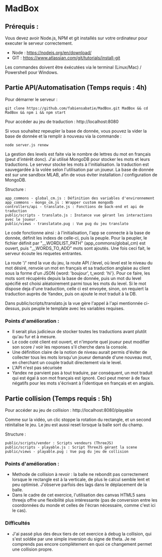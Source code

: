# MadBox

## Prérequis :

Vous devez avoir Node.js, NPM et git installés sur votre ordinateur pour executer le serveur correctement.
- Node : https://nodejs.org/en/download/
- GIT : https://www.atlassian.com/git/tutorials/install-git

Les commandes doivent être éxécutées via le terminal (Linux/Mac) / Powershell pour Windows.

## Partie API/Automatisation (Temps requis : 4h)

Pour démarrer le serveur :

```
git clone https://github.com/fabiensabatie/MadBox.git MadBox && cd MadBox && npm i && npm start
```

Pour accéder au jeu de traduction : http://localhost:8080

Si vous souhaitez repeupler la base de donnée, vous pouvez la vider la base de donnée et la remplir à nouveau via la commande :
```
node server.js renew
```

La gestion des levels est faite via le nombre de lettres du mot en français (peut d'intérêt donc).
J'ai utilisé MongoDB pour stocker les mots et leurs traductions. Le serveur stocke les mots à l'initialisation. la traduction est sauvegardée à la volée selon l'utilisation par un joueur. La base de donnée est sur une sandbox MLAB, afin de vous éviter installation / configuration de MongoDB.

Structure :
```
app_commons - global_cm.js : Définition des variables d'environnement
app_commons - mongo_cm.js : Wrapper custom mongodb
controllers/api - translate.js : Fonctions de back-end et api de traduction
public/scripts - translato.js : Instance vue gérant les interactions avec le joueur.
public/views - translatate.pug : Vue pug du jeu translato
```

Le code fonctionne ainsi : à l'initialisation, l'app se connecte à la base de donnée, définit les indexs de celle-ci, puis la peuple. Pour la peupler, le fichier définit par "__WORDLIST_PATH" (app_commons/global_cm) est ouvert, puis "__WORDS_TO_ADD" mots sont ajoutés. Une fois ceci fait, le serveur écoute les requetes entrantes.

La route '/' rend la vue du jeu, la route API /:level, où level est le niveau du mot désiré, renvoie un mot en français et sa traduction anglaise au client sous la forme d'un JSON {word: 'boujour', t_word: 'hi'}. Pour ce faire, les mots sont récupérés depuis la base de donnée, puis un mot du level spécifié est choisi aléatoirement parmi tous les mots du level. Si le mot dispose deja d'une traduction, celle ci est envoyée, sinon, on requiert la traduction auprès de Yandex, puis on ajoute le mot traduit à la DB.

Dans public/scripts/translato.js la vue gère l'appel à l'api mentionnée ci-dessus, puis peuple le template avec les variables requises.

### Points d'amélioration :

- Il serait plus judicieux de stocker toutes les traductions avant plutôt qu'au fur et à mesure.
- Le code coté client est ouvert, et n'importe quel joueur peut modifier son score / voir les reponses s'il cherche dans la console.
- Une définition claire de la notion de niveau aurait permis d'éviter de collecter tous les mots lorsqu'un joueur demande d'une nouveau mot, en cherchant un couple traduit directement via le level.
- L'API n'est pas sécurisée
- Yandex ne parvient pas à tout traduire, par conséquent, un mot traduit qui est égal à son mot français est ignoré. Ceci peut mener à de faux négatifs pour les mots s'écrivant à l'identique en français et en anglais.


## Partie collision (Temps requis : 5h)

Pour accéder au jeu de collision : http://localhost:8080/playable

Comme sur la vidéo, un clic stoppe la rotation du rectangle, et un second réinitalise le jeu. Le jeu est aussi reset lorsque la balle sort du champ.

Structure :
```
public/scripts/vendor : Scripts vendeurs (ThreeJS)
public/scripts - playable.js : Script ThreeJS gérant la scene
public/views - playable.pug : Vue pug du jeu de collision
```

### Points d'amélioration :
- Methode de collision à revoir : la balle ne rebondit pas correctement lorsque le rectangle est à la verticale, de plus le calcul semble lent et peu optimisé. J'observe parfois des lags dans le déplacement de la balle.
- Dans le cadre de cet exercice, l'utilisation des canvas HTML5 sans threejs offre une flexibilité plus intéressante (pas de conversion entre les coordonnées du monde et celles de l'écran nécessaire, comme c'est ici le cas).

### Difficultés
- J'ai passé plus des deux tiers de cet exercice à debug la collision, qui s'est soldée par une simple inversion du signe de theta. Je ne comprends pas encore complètement en quoi ce changement permet une collision propre.
